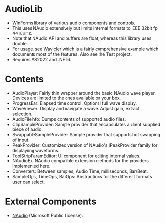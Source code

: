 # AudioLib

- WinForms library of various audio components and controls.
- This uses NAudio extensively but limits internal formats to IEEE 32bit fp 44100Hz.
- Note that NAudio API and buffers are float, whereas this library uses double.
- For usage, see [Wavicler](https://github.com/cepthomas/Wavicler) which is a fairly comprehensive example
  which documents most of the features. Also see the Test project.
- Requires VS2022 and .NET6.

# Contents

- AudioPlayer: Fairly thin wrapper around the basic NAudio wave player. Devices are limited to the ones available on your box.
- ProgressBar: Elapsed time control. Optional full wave display.
- WaveViewer: Display and navigate a wave. Adjust gain, extract selection.
- AudioFileInfo: Dumps contents of supported audio files.
- ClipSampleProvider: Sample provider that encapsulates a client supplied piece of audio.
- SwappableSampleProvider: Sample provider that supports hot swapping of input.
- PeakProvider: Customized version of NAudio's IPeakProvider family for displayiing waveforms.
- ToolStripParamEditor: UI component for editing internal values.
- NAudioEx: NAudio compatible extension methods for the providers implemented here.
- Converters: Between samples, Audio Time, milliseconds, Bar/Beat.
- SampleOps, TimeOps, BarOps: Abstractions for the different formats user can select.

# External Components

- [NAudio](https://github.com/naudio/NAudio) (Microsoft Public License).
